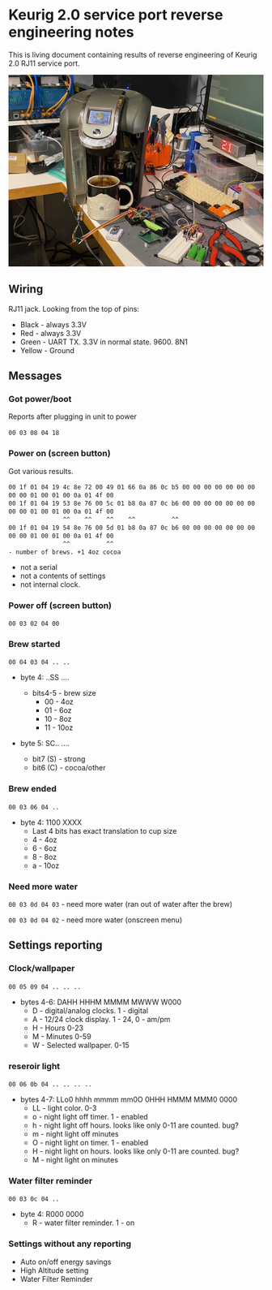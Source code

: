 # Keurig 2.0 service port reverse engineering notes

This is living document containing results of reverse engineering of Keurig 2.0 RJ11 service port.

![Image of the process](pics/IMG_0985.jpeg)

## Wiring

RJ11 jack. Looking from the top of pins:
- Black - always 3.3V
- Red - always 3.3V 
- Green - UART TX. 3.3V in normal state. 9600. 8N1
- Yellow - Ground

## Messages

### Got power/boot

Reports after plugging in unit to power

`00 03 08 04 18`

### Power on (screen button)

Got various results.
```
00 1f 01 04 19 4c 8e 72 00 49 01 66 0a 86 0c b5 00 00 00 00 00 00 00 00 00 01 00 01 00 0a 01 4f 00
00 1f 01 04 19 53 8e 76 00 5c 01 b8 0a 87 0c b6 00 00 00 00 00 00 00 00 00 01 00 01 00 0a 01 4f 00
               ^^    ^^    ^^    ^^          ^^
00 1f 01 04 19 54 8e 76 00 5d 01 b8 0a 87 0c b6 00 00 00 00 00 00 00 00 00 01 00 01 00 0a 01 4f 00
               ^^          ^^
- number of brews. +1 4oz cocoa
```

- not a serial
- not a contents of settings
- not internal clock.


### Power off (screen button)

`00 03 02 04 00`

### Brew started

`00 04 03 04 .. ..`

- byte 4: ..SS ....
  - bits4-5 - brew size
    - 00 - 4oz
    - 01 - 6oz
    - 10 - 8oz
    - 11 - 10oz

- byte 5: SC.. ....
  - bit7 (S) - strong
  - bit6 (C) - cocoa/other

### Brew ended

`00 03 06 04 ..`

- byte 4: 1100 XXXX
  - Last 4 bits has exact translation to cup size
  - 4 - 4oz
  - 6 - 6oz
  - 8 - 8oz
  - a - 10oz

### Need more water

`00 03 0d 04 03` - need more water (ran out of water after the brew)

`00 03 0d 04 02` - need more water (onscreen menu)

## Settings reporting

### Clock/wallpaper

`00 05 09 04 .. .. ..`

- bytes 4-6: DAHH HHHM MMMM MWWW W000
  - D - digital/analog clocks. 1 - digital
  - A - 12/24 clock display. 1 - 24, 0 - am/pm
  - H - Hours 0-23
  - M - Minutes 0-59
  - W - Selected wallpaper. 0-15

### reseroir light

`00 06 0b 04 .. .. .. ..`

- bytes 4-7: LLo0 hhhh  mmmm mm0O  0HHH HMMM  MMM0 0000
  - LL - light color. 0-3
  - o - night light off timer. 1 - enabled
  - h - night light off hours. looks like only 0-11 are counted. bug?
  - m - night light off minutes
  - O - night light on timer. 1 - enabled
  - H - night light on hours. looks like only 0-11 are counted. bug?
  - M - night light on minutes

### Water filter reminder

`00 03 0c 04 ..`

- byte 4: R000 0000
  - R - water filter reminder. 1 - on


### Settings without any reporting

- Auto on/off energy savings
- High Altitude setting
- Water Filter Reminder


